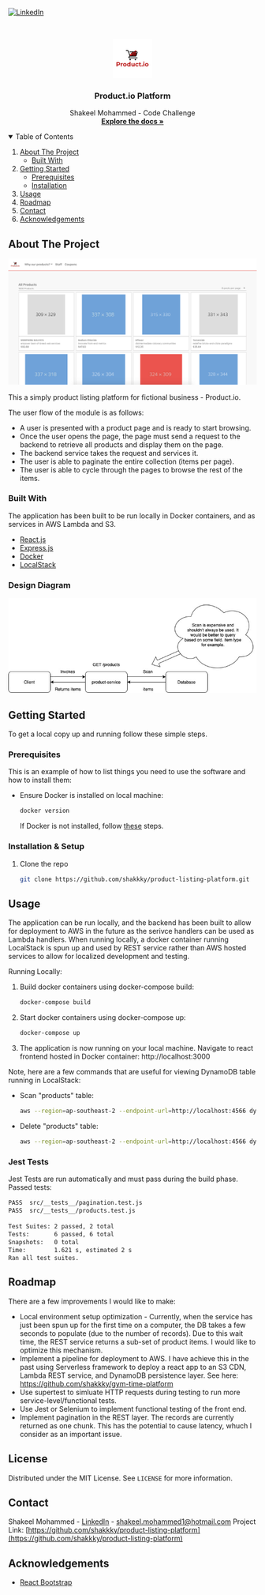 [![LinkedIn][linkedin-shield]][linkedin-url]

<br />
<p align="center">
  <a href="https://github.com/shakkky/product-listing-platform">
    <img src="images/logo.jpg" alt="Logo" width="80" height="80">
  </a>

  <h3 align="center">Product.io Platform</h3>

  <p align="center">
    Shakeel Mohammed - Code Challenge
    <br />
    <a href="https://github.com/shakkky/product-listing-platform"><strong>Explore the docs »</strong></a>
    <br />
  </p>
</p>



<!-- TABLE OF CONTENTS -->
<details open="open">
  <summary>Table of Contents</summary>
  <ol>
    <li>
      <a href="#about-the-project">About The Project</a>
      <ul>
        <li><a href="#built-with">Built With</a></li>
      </ul>
    </li>
    <li>
      <a href="#getting-started">Getting Started</a>
      <ul>
        <li><a href="#prerequisites">Prerequisites</a></li>
        <li><a href="#installation">Installation</a></li>
      </ul>
    </li>
    <li><a href="#usage">Usage</a></li>
    <li><a href="#roadmap">Roadmap</a></li>
    <li><a href="#contact">Contact</a></li>
    <li><a href="#acknowledgements">Acknowledgements</a></li>
  </ol>
</details>

## About The Project

![Product Name Screen Shot][product-screenshot]

This a simply product listing platform for fictional business - Product.io.

The user flow of the module is as follows:
* A user is presented with a product page and is ready to start browsing. 
* Once the user opens the page, the page must send a request to the backend to retrieve all products and display them on the page.
* The backend service takes the request and services it.
* The user is able to paginate the entire collection (items per page).
* The user is able to cycle through the pages to browse the rest of the items.

### Built With

The application has been built to be run locally in Docker containers, and as services in AWS Lambda and S3.
* [React.js](https://reactjs.org)
* [Express.js](https://expressjs.com)
* [Docker](https://www.docker.com)
* [LocalStack](https://localstack.cloud)

### Design Diagram
![Design Diagram][design-diagram]

## Getting Started

To get a local copy up and running follow these simple steps.

### Prerequisites

This is an example of how to list things you need to use the software and how to install them:
- Ensure Docker is installed on local machine:
    ```sh
    docker version
    ```
    If Docker is not installed, follow [these](https://docs.docker.com/get-docker) steps.

### Installation & Setup

1. Clone the repo
    ```sh
    git clone https://github.com/shakkky/product-listing-platform.git
    ```

## Usage
The application can be run locally, and the backend has been built to allow for deployment to AWS in the future as the serivce handlers can be used as Lambda handlers. When running locally, a docker container running LocalStack is spun up and used by REST service rather than AWS hosted services to allow for localized development and testing.

Running Locally:
1. Build docker containers using docker-compose build:
    ```sh
    docker-compose build
    ```
2. Start docker containers using docker-compose up:
    ```sh
    docker-compose up
    ```
3. The application is now running on your local machine. Navigate to react frontend hosted in Docker container: http://localhost:3000

Note, here are a few commands that are useful for viewing DynamoDB table running in LocalStack:
* Scan "products" table:
    ```sh
    aws --region=ap-southeast-2 --endpoint-url=http://localhost:4566 dynamodb scan --table-name=products
    ```
* Delete "products" table:
    ```sh
    aws --region=ap-southeast-2 --endpoint-url=http://localhost:4566 dynamodb delete-table --table-name=products
    ```

### Jest Tests
Jest Tests are run automatically and must pass during the build phase.
Passed tests:
  ```
  PASS  src/__tests__/pagination.test.js
  PASS  src/__tests__/products.test.js

  Test Suites: 2 passed, 2 total
  Tests:       6 passed, 6 total
  Snapshots:   0 total
  Time:        1.621 s, estimated 2 s
  Ran all test suites.
  ```

## Roadmap
There are a few improvements I would like to make:
* Local environment setup optimization - Currently, when the service has just been spun up for the first time on a computer, the DB takes a few seconds to populate (due to the number of records). Due to this wait time, the REST service returns a sub-set of product items. I would like to optimize this mechanism.
* Implement a pipeline for deployment to AWS. I have achieve this in the past using Serverless framework to deploy a react app to an S3 CDN, Lambda REST service, and DynamoDB persistence layer. See here: https://github.com/shakkky/gym-time-platform
* Use supertest to simluate HTTP requests during testing to run more service-level/functional tests.
* Use Jest or Selenium to implement functional testing of the front end.
* Implement pagination in the REST layer. The records are currently returned as one chunk. This has the potential to cause latency, whuch I consider as an important issue.

## License
Distributed under the MIT License. See `LICENSE` for more information.

## Contact
Shakeel Mohammed - [LinkedIn](https://www.linkedin.com/in/shakeel-mohammed-5b046a183/) - shakeel.mohammed1@hotmail.com
Project Link: [https://github.com/shakkky/product-listing-platform](https://github.com/shakkky/product-listing-platform)

## Acknowledgements
* [React Bootstrap](https://react-bootstrap.github.io)


[linkedin-shield]: https://img.shields.io/badge/-LinkedIn-black.svg?style=for-the-badge&logo=linkedin&colorB=555
[linkedin-url]: https://www.linkedin.com/in/shakeel-mohammed-5b046a183/
[product-screenshot]: images/screenshot.jpg
[design-diagram]: images/design-diagram.jpg